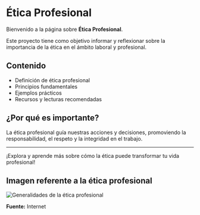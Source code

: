 # Ética Profesional

Bienvenido a la página sobre **Ética Profesional**.

Este proyecto tiene como objetivo informar y reflexionar sobre la importancia de la ética en el ámbito laboral y profesional.

## Contenido

- Definición de ética profesional
- Principios fundamentales
- Ejemplos prácticos
- Recursos y lecturas recomendadas

## ¿Por qué es importante?

La ética profesional guía nuestras acciones y decisiones, promoviendo la responsabilidad, el respeto y la integridad en el trabajo.

---

¡Explora y aprende más sobre cómo la ética puede transformar tu vida profesional!
## Imagen referente a la ética profesional

![Generalidades de la ética profesional](https://quees.mobi/wp-content/uploads/2021/02/generalidades-de-la-etica-profesional-1024x683.jpg)

**Fuente:** Internet
